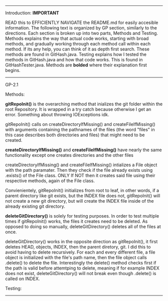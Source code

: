 _____________________________________________________________________________________________________________________________________
Introduction:   ****IMPORTANT****

READ this to EFFICIENTLY NAVIGATE the README.md for easily accesible information. The following text is organized by GP section, similarly to the directions. Each section is broken up into two parts, Methods and Testing. Methods explains the way that actual code works, starting with broad methods, and gradually working through each method call within each method. If its any help, you can think of it as depth first search. These methods are found in GitHash.java. Testing explains how I tested the methods in GitHash.java and how that code works. This is found in GitHashTester.java. Methods are **bolded** where their explanation first begins.
_____________________________________________________________________________________________________________________________________
GP-2.1

Methods:

**gitRepoInit()** is the overarching method that inializes the git folder within the root Repository. It is wrapped in a try catch because otherwise I get an error. Something about throwing IOExceptions idk.

gitRepoInit() calls on createDirectoryIfMissing() and createFileIfMissing() with arguments containing the pathnames of the files (the word "files" in this case describes both directories and files) that might need to be created.

**createDirectoryIfMissing()** and **createFileIfMissing()** have nearly the same functionality except one creates directories and the other files 

createDirectoryIfMissing() and createFileIfMissing() intializes a File object with the path paramater. Then they check if the file already exists using .exists() of the File class. ONLY If NOT then it creates said file using their respective methods, again of the File class.

Convienientely, gitRepoInit() initializes from root to leaf, in other words, if a parent directory like git exists, but the INDEX file does not, gitRepoInit() will not create a new git directory, but will create the INDEX file inside of the already existing git directory. 

**deleteGitDirectory()** is solely for testing purposes. In order to test multiple times if gitRepoInit() works, the files it creates need to be deleted. As opposed to doing so manually, deleteGitDirectory() deletes all of the files at once.

deleteGitDirectory() works in the opposite direction as gitRepoInit(), it first deletes HEAD, objects, INDEX, then the parent diretory, git. I did this to avoid having to delete recursively. For each and every different file, a file object is initialized with the file's path name, then the file object calls .delete() to delete the file. Interestingly the delete() method checks first if the path is valid before attemtping to delete, meaning if for example INDEX does not exist, deleteGitDirectory() will not break even though .delete() is called on INDEX.

Testing: 
_____________________________________________________________________________________________________________________________________
